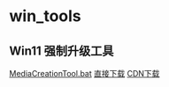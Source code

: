 # win_tools

## Win11 强制升级工具
[MediaCreationTool.bat](https://github.com/AveYo/MediaCreationTool.bat) [直接下载](https://github.com/AveYo/MediaCreationTool.bat/raw/main/MediaCreationTool.bat) [CDN下载](https://cdn.staticaly.com/gh/AveYo/MediaCreationTool.bat/main/MediaCreationTool.bat)

